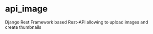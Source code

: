 # api_image
Django Rest Framework  based  Rest-API  allowing to upload images and create thumbnails
